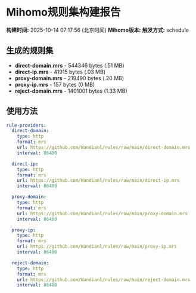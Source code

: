 # Mihomo规则集构建报告

**构建时间:** 2025-10-14 07:17:56 (北京时间)
**Mihomo版本:** 
**触发方式:** schedule

## 生成的规则集

- **direct-domain.mrs** - 544346 bytes (.51 MB)
- **direct-ip.mrs** - 41915 bytes (.03 MB)
- **proxy-domain.mrs** - 219490 bytes (.20 MB)
- **proxy-ip.mrs** - 157 bytes (0 MB)
- **reject-domain.mrs** - 1401001 bytes (1.33 MB)

## 使用方法

```yaml
rule-providers:
  direct-domain:
    type: http
    format: mrs
    url: https://github.com/Wandianl/rules/raw/main/direct-domain.mrs
    interval: 86400

  direct-ip:
    type: http
    format: mrs
    url: https://github.com/Wandianl/rules/raw/main/direct-ip.mrs
    interval: 86400

  proxy-domain:
    type: http
    format: mrs
    url: https://github.com/Wandianl/rules/raw/main/proxy-domain.mrs
    interval: 86400

  proxy-ip:
    type: http
    format: mrs
    url: https://github.com/Wandianl/rules/raw/main/proxy-ip.mrs
    interval: 86400

  reject-domain:
    type: http
    format: mrs
    url: https://github.com/Wandianl/rules/raw/main/reject-domain.mrs
    interval: 86400

```
